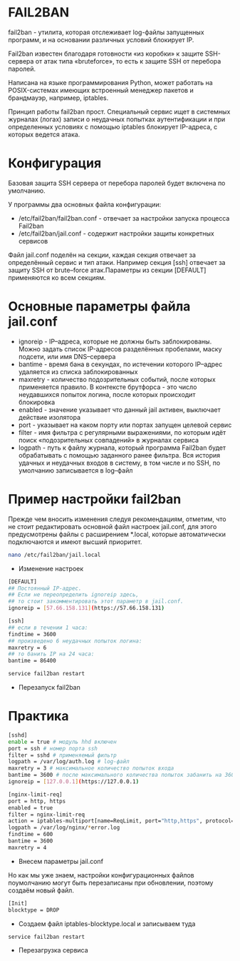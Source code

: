 # FAIL2BAN

fail2ban - утилита, которая отслеживает log-файлы запущенных программ, и на основании различных условий блокирует IP.  

Fail2ban известен благодаря готовности «из коробки» к защите SSH-сервера от атак типа «bruteforce», то есть к защите SSH от перебора паролей.

Написана на языке программирования Python, может работать на POSIX-системах имеющих встроенный менеджер пакетов и брандмауэр, например, iptables.  

Принцип работы fail2ban прост. Специальный сервис ищет в системных журналах (логах) записи о неудачных попытках аутентификации и при определенных условиях с помощью iptables блокирует IP-адреса, с которых ведется атака.

# Конфигурация  

Базовая защита SSH сервера от перебора паролей будет включена по умолчанию.  

У программы два основных файла конфигурации:  
- /etc/fail2ban/fail2ban.conf - отвечает за настройки запуска процесса Fail2ban  
- /etc/fail2ban/jail.conf - содержит настройки защиты конкретных сервисов  

Файл jail.conf поделён на секции, каждая секция отвечает за определённый сервис и тип атаки. Например секция [ssh] отвечает за защиту SSH от brute–force атак.Параметры из секции [DEFAULT] применяются ко всем секциям.

# Основные параметры файла jail.conf  

- ignoreip - IP–адреса, которые не должны быть заблокированы. Можно задать список IP-адресов разделённых пробелами, маску подсети, или имя DNS–сервера  
- bantime - время бана в секундах, по истечении которого IP–адрес удаляется из списка заблокированных  
- maxretry - количество подозрительных событий, после которых применяется правило. В контексте брутфорса - это число неудавшихся попыток логина, после которых происходит блокировка
- enabled - значение указывает что данный jail активен, выключает действие изолятора  
- port - указывает на каком порту или портах запущен целевой сервис  
- filter - имя фильтра с регулярными выражениями, по которым идёт поиск «подозрительных совпадений» в журналах сервиса  
- logpath - путь к файлу журнала, который программа Fail2ban будет обрабатывать с помощью заданного ранее фильтра. Вся история удачных и неудачных входов в систему, в том числе и по SSH, по умолчанию записывается в log–файл

# Пример настройки fail2ban  
  
Прежде чем вносить изменения следуя рекомендациям, отметим, что не стоит редактировать основной файл настроек jail.conf, для этого предусмотрены файлы с расширением *.local, которые автоматически подключаются и имеют высший приоритет.  

```bash
nano /etc/fail2ban/jail.local
```
- Изменение настроек

```bash
[DEFAULT]
## Постоянный IP-адрес.
## Если не переопределить ignoreip здесь,
## то стоит закомментировать этот параметр в jail.conf.
ignoreip = [57.66.158.131](https://57.66.158.131)

[ssh]
## если в течении 1 часа:
findtime = 3600
## произведено 6 неудачных попыток логина:
maxretry = 6
## то банить IP на 24 часа:
bantime = 86400
```

```bash
service fail2ban restart
```  
- Перезапуск fail2ban

# Практика

```bash
[sshd]
enable = true # модуль hhd включен
port = ssh # номер порта ssh
filter = sshd # применяемый фильтр
logpath = /var/log/auth.log # log-файл
maxretry = 3 # максимальное количество попыток входа
bantime = 3600 # после максимального количества попыток забанить на 3600 сек
ignoreip = [127.0.0.1](https://127.0.0.1)

[nginx-limit-req]
port = http, https
enabled = true
filter = nginx-limit-req
action = iptables-multiport[name=ReqLimit, port="http,https", protocol=tcp]
logpath = /var/log/nginx/*error.log
findtime = 600
bantime = 3600
maxretry = 4
```
- Внесем параметры jail.conf

Но как мы уже знаем, настройки конфигурационных файлов поумолчанию могут быть перезаписаны при обновлении, поэтому создаём новый файл.

```bash
[Init]
blocktype = DROP
```
- Создаем файл iptables-blocktype.local и записываем туда
```bash
service fail2ban restart
```
- Перезагрузка сервиса